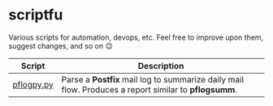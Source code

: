 # scriptfu
Various scripts for automation, devops, etc. Feel free to improve upon them, suggest changes, and so on 😉

| Script        | Description |
| ------------- | ----------- |
| [pflogpy.py](https://github.com/joho1968/scriptfu/blob/main/pflogpy.py) | Parse a **Postfix** mail log to summarize daily mail flow. Produces a report similar to **pflogsumm**. |
